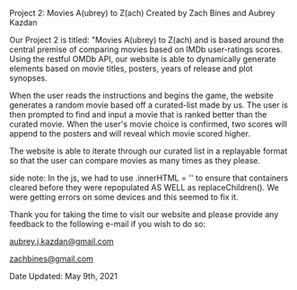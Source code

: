 Project 2: Movies A(ubrey) to Z(ach) Created by Zach Bines and Aubrey Kazdan

Our Project 2 is titled: "Movies A(ubrey) to Z(ach) and is based around the central premise of comparing movies based on IMDb user-ratings scores.
Using the restful OMDb API, our website is able to dynamically generate elements based on movie titles, posters, years of release and plot synopses.

When the user reads the instructions and begins the game, the website generates a random movie based off a curated-list made by us.
The user is then prompted to find and input a movie that is ranked better than the curated movie.
When the user's movie choice is confirmed, two scores will append to the posters and will reveal which movie scored higher.

The website is able to iterate through our curated list in a replayable format so that the user can compare movies as many times as they please.

side note: In the js, we had to use .innerHTML = '' to ensure that containers cleared before they were repopulated AS WELL as replaceChildren(). We were getting errors on some devices and this seemed to fix it. 

Thank you for taking the time to visit our website and please provide any feedback to the following e-mail if you wish to do so: 

aubrey.j.kazdan@gmail.com

zachbines@gmail.com

Date Updated: May 9th, 2021
